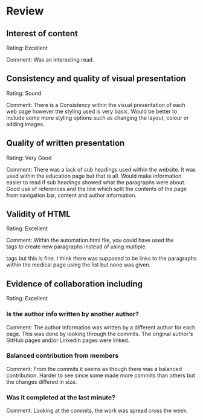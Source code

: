 # Review
## Interest of content
Rating: Excellent


Comment: Was an interesting read.

## Consistency and quality of visual presentation
Rating: Sound   


Comment: There is a Consistency within the visual presentation of each web page however the styling used is very basic. Would be better to include some more styling options such as changing the layout, colour or adding images.
## Quality of written presentation
Rating: Very Good


Comment: There was a lack of sub headings used within the website. It was used within the education page but that is all. Would make information easier to read if sub headings showed what the paragraphs were about.
Good use of references and the line which split the contents of the page from navigation bar, content and author information.

## Validity of HTML
Rating: Excellent

Comment: Within the automation.html file, you could have used the <br> tags to create new paragraphs instead of using multiple <p> tags but this is fine. I think there was supposed to be links to the paragraphs within the medical page using the list but none was given.
## Evidence of collaboration including  
Rating: Excellent
### Is the author info written by another author?
Comment: The author information was written by a different author for each page. This was done by looking through the commits. The original author's GitHub pages and/or LinkedIn pages were linked.

### Balanced contribution from members
Comment: From the commits it seems as though there was a balanced contribution. Harder to see since some made more commits than others but the changes differed in size.
### Was it completed at the last minute?
Comment: Looking at the commits, the work was spread cross the week.
